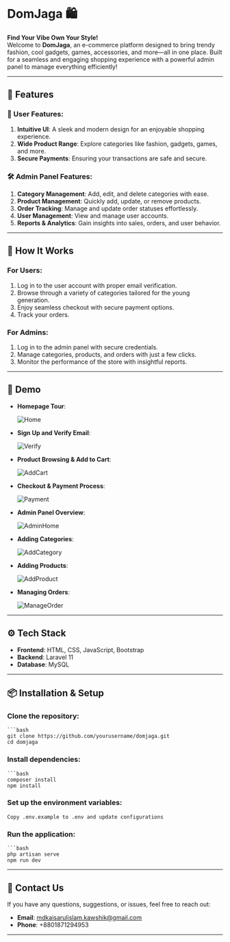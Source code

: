 # DomJaga 🛍️  
**Find Your Vibe
Own Your Style!**  
Welcome to **DomJaga**, an e-commerce platform designed to bring trendy fashion, cool gadgets, games, accessories, and more—all in one place. Built for a seamless and engaging shopping experience with a powerful admin panel to manage everything efficiently!

---

## 🌟 Features  

### 🛒 User Features:  
1. **Intuitive UI**: A sleek and modern design for an enjoyable shopping experience.  
2. **Wide Product Range**: Explore categories like fashion, gadgets, games, and more.  
3. **Secure Payments**: Ensuring your transactions are safe and secure.   

### 🛠️ Admin Panel Features:  
1. **Category Management**: Add, edit, and delete categories with ease.  
2. **Product Management**: Quickly add, update, or remove products.  
3. **Order Tracking**: Manage and update order statuses effortlessly.  
4. **User Management**: View and manage user accounts.  
5. **Reports & Analytics**: Gain insights into sales, orders, and user behavior.  

---

## 🚀 How It Works  

### For Users:  
1. Log in to the user account with proper email verification.
2. Browse through a variety of categories tailored for the young generation.    
3. Enjoy seamless checkout with secure payment options.  
4. Track your orders.  

### For Admins:  
1. Log in to the admin panel with secure credentials.  
2. Manage categories, products, and orders with just a few clicks.  
3. Monitor the performance of the store with insightful reports.  

---

## 🎥 Demo  
 

- **Homepage Tour**:


  ![Home](public/products/home1.gif)

  

- **Sign Up and Verify Email**:
  

  ![Verify](public/products/email.gif)
  

- **Product Browsing & Add to Cart**:
  

  ![AddCart](public/products/Addtocartproduct.gif)
  
  
- **Checkout & Payment Process**:
  

  ![Payment](public/products/payment.gif)
  

- **Admin Panel Overview**:
  

  ![AdminHome](public/products/adminhome.gif)
  
 
- **Adding Categories**:


  ![AddCategory](public/products/adminCategory.gif)
  

- **Adding Products**:


  ![AddProduct](public/products/adminproduct.gif)
  

- **Managing Orders**:


  ![ManageOrder](public/products/adminorder.gif)
  
 

---

## ⚙️ Tech Stack

- **Frontend**: HTML, CSS, JavaScript, Bootstrap
- **Backend**: Laravel 11
- **Database**: MySQL 

--- 

## 📦 Installation & Setup

### Clone the repository:
    ```bash
    git clone https://github.com/yourusername/domjaga.git
    cd domjaga

### Install dependencies:
    ```bash
    composer install
    npm install

### Set up the environment variables:
    Copy .env.example to .env and update configurations

### Run the application:
    ```bash
    php artisan serve
    npm run dev

---

## 📧 Contact Us

If you have any questions, suggestions, or issues, feel free to reach out:

- **Email**: mdkaisarulislam.kawshik@gmail.com
- **Phone**: +8801871294953

---





